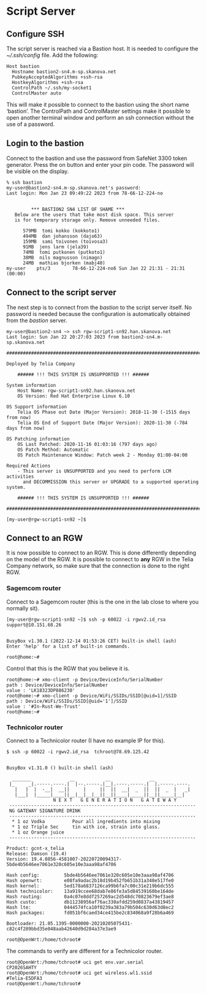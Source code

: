 # Script Server

## Configure SSH
The script server is reached via a Bastion host. It is needed to configure the *~/.ssh/config* file. Add the following:

```console
Host bastion
  Hostname bastion2-sn4.m-sp.skanova.net
  PubkeyAcceptedAlgorithms +ssh-rsa
  HostkeyAlgorithms +ssh-rsa
  ControlPath ~/.ssh/my-socket1
  ControlMaster auto
```

This will make it possible to connect to the bastion using the short name ‘bastion’. The ControlPath and ControlMaster settings make it possible to open another terminal window and perform an ssh connection without the use of a password.

## Login to the bastion

Connect to the bastion and use the password from SafeNet 3300 token generator. Press the on button and enter your pin code. The password will be visible on the display.

```console
% ssh bastion
my-user@bastion2-sn4.m-sp.skanova.net's password: 
Last login: Mon Jan 23 09:49:22 2023 from 78-66-12-224-no
 
 
         *** BASTION2 SN4 LIST OF SHAME ***
   Below are the users that take most disk space. This server
   is for temporary storage only. Remove unneeded files.

      579MB  tomi kokko (kokkoto1)
      494MB  dan johansson (dajo63)
      159MB  sami toivonen (toivosa3)
      91MB  jens larm (jela39)
      74MB  tomi putkonen (putkoto1)
      38MB  nils magnusson (nimagn)
      24MB  mathias bjorken (mabj40)
my-user    pts/3        78-66-12-224-no6 Sun Jan 22 21:31 - 21:31  (00:00)
```

## Connect to the script server

The next step is to connect from the *bastion* to the script server itself. No password is needed because the configuration is automatically obtained from the *bastion* server.

```console 
my-user@bastion2-sn4 ~> ssh rgw-script1-sn92.han.skanova.net
Last login: Sun Jan 22 20:27:03 2023 from bastion2-sn4.m-sp.skanova.net

#########################################################################################

Deployed by Telia Company

    ###### !!! THIS SYSTEM IS UNSUPPORTED !!! ###### 
    
System information
    Host Name: rgw-script1-sn92.han.skanova.net
    OS Version: Red Hat Enterprise Linux 6.10

OS Support information
    Telia OS Phase out Date (Major Version): 2018-11-30 (-1515 days from now)
    Telia OS End of Support Date (Major Version): 2020-11-30 (-784 days from now)

OS Patching information
    OS Last Patched: 2020-11-16 01:03:16 (797 days ago)
    OS Patch Method: Automatic
    OS Patch Maintenance Window: Patch week 2 - Monday 01:00-04:00

Required Actions
    - This server is UNSUPPORTED and you need to perform LCM activities
      and DECOMMISSION this server or UPGRADE to a supported operating system. 

    ###### !!! THIS SYSTEM IS UNSUPPORTED !!! ###### 

##########################################################################################

[my-user@rgw-script1-sn92 ~]$ 
```

## Connect to an RGW

It is now possible to connect to an RGW. This is done differently depending on the model of the RGW. It is possible to connect to **any** RGW in the Telia Company network, so make sure that the connection is done to the right RGW.

### Sagemcom router

Connect to a Sagemcom router (this is the one in the lab close to where you normally sit).

```console
[my-user@rgw-script1-sn92 ~]$ ssh -p 60022 -i rgwv2.id_rsa support@10.151.68.26


BusyBox v1.30.1 (2022-12-14 01:53:26 CET) built-in shell (ash)
Enter 'help' for a list of built-in commands.

root@home:~# 
```

Control that this is the RGW that you believe it is.

```console
root@home:~# xmo-client -p Device/DeviceInfo/SerialNumber
path : Device/DeviceInfo/SerialNumber
value : 'LK18323DP886230'
root@home:~# xmo-client -p Device/WiFi/SSIDs/SSID[@uid=1]/SSID
path : Device/WiFi/SSIDs/SSID[@uid='1']/SSID
value : '#In-Rust-We-Trust'
root@home:~# 

```

### Technicolor router

Connect to a Technicolor router (I have no example IP for this).

```console
$ ssh -p 60022 -i rgwv2.id_rsa  tchroot@78.69.125.42


BusyBox v1.31.0 () built-in shell (ash)

  _______              __           __              __             
 |_     _|.-----.----.|  |--.-----.|__|.----.-----.|  |.-----.----.
   |   |  |  -__|  __||     |     ||  ||  __|  _  ||  ||  _  |   _|
   |___|  |_____|____||__|__|__|__||__||____|_____||__||_____|__|  
                 N E X T   G E N E R A T I O N   G A T E W A Y
 --------------------------------------------------------------------
 NG GATEWAY SIGNATURE DRINK
 --------------------------------------------------------------------
  * 1 oz Vodka          Pour all ingredients into mixing
  * 1 oz Triple Sec     tin with ice, strain into glass.
  * 1 oz Orange juice
 --------------------------------------------------------------------

Product: gcnt-x_telia
Release: Damson (19.4)
Version: 19.4.0856-4581007-20220720094317-5bde4b5646ee7061e320c605e10e3aaa98af4706

Hash config:         5bde4b5646ee7061e320c605e10e3aaa98af4706
Hash openwrt:        e08fa9adac2b18d19b452fb651b31a348e517fe0
Hash kernel:         5ed178a6837126ca99b6fa7c00c31e219b6dc555
Hash technicolor:    13a919ccee68dab7e86fe3a5d84539160be164de
Hash routing:        0a4c07e8ddf257269ac2d548dc70823679ef3ae8
Hash custo:          db11238956af76ac330afdd259d0837a43819457
Hash lte:            0444574fca10f0239a383a79b504c630d63d8ec2
Hash packages:       fd051bf6caed34ce415be2c834068a9f28b6a469

Bootloader: 21.05.1395-0000000-20210205075431-c82c4f289bbd35e048aab42640d9d284a37e3ae9

root@OpenWrt:/home/tchroot# 
```

The commands to verify are different for a Technicolor router.

```console
root@OpenWrt:/home/tchroot# uci get env.var.serial
CP2026SAHTY
root@OpenWrt:/home/tchroot# uci get wireless.wl1.ssid
#Telia-E5DFA3
root@OpenWrt:/home/tchroot# 
````


